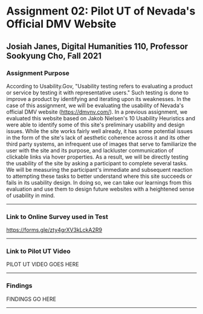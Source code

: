 # Assignment 02: Pilot UT of Nevada's Official DMV Website

## Josiah Janes, Digital Humanities 110, Professor Sookyung Cho, Fall 2021

### Assignment Purpose

According to Usability.Gov, "Usability testing refers to evaluating a product or service by testing it with representative users." Such testing is done to improve a product by identifying and iterating upon its weaknesses. In the case of this assignment, we will be evaluating the usability of Nevada's official DMV website (https://dmvnv.com/). In a previous assignment, we evaluated this website based on Jakob Nielsen's 10 Usability Heuristics and were able to identify some of this site's preliminary usability and design issues. While the site works fairly well already, it has some potential issues in the form of the site's lack of aesthetic coherence across it and its other third party systems, an infrequent use of images that serve to familiarize the user with the site and its purpose, and lackluster communication of clickable links via hover properties. As a result, we will be directly testing the usability of the site by asking a participant to complete several tasks. We will be measuring the participant's immediate and subsequent reaction to attempting these tasks to better understand where this site succeeds or fails in its usability design. In doing so, we can take our learnings from this evaluation and use them to design future websites with a heightened sense of usability in mind.

---

### Link to Online Survey used in Test
https://forms.gle/zty4grXV3kLckA2R9

---

### Link to Pilot UT Video
PILOT UT VIDEO GOES HERE

---

### Findings
FINDINGS GO HERE

---
